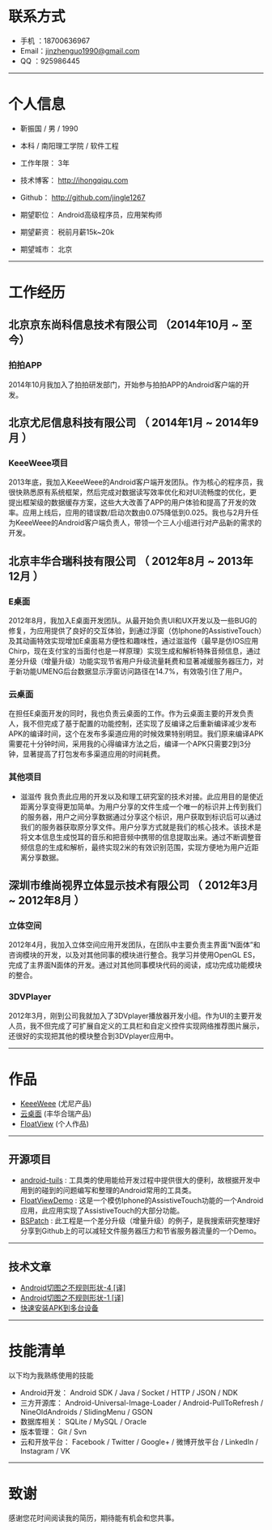 # 联系方式

- 手机  ：18700636967 
- Email：jinzhenguo1990@gmail.com 
- QQ   ：925986445 

---

# 个人信息

 - 靳振国 / 男 / 1990 
 - 本科 / 南阳理工学院 / 软件工程 
 - 工作年限： 3年
 - 技术博客： http://ihongqiqu.com
 - Github： http://github.com/jingle1267

 - 期望职位： Android高级程序员，应用架构师
 - 期望薪资： 税前月薪15k~20k
 - 期望城市： 北京

---

# 工作经历

## 北京京东尚科信息技术有限公司 （2014年10月 ~ 至今）

### 拍拍APP 
2014年10月我加入了拍拍研发部门，开始参与拍拍APP的Android客户端的开发。

## 北京尤尼信息科技有限公司 （ 2014年1月 ~ 2014年9月 ）

### KeeeWeee项目 
2013年底，我加入KeeeWeee的Android客户端开发团队。作为核心的程序员，我很快熟悉原有系统框架，然后完成对数据读写效率优化和对UI流畅度的优化，更提出框架级的数据缓存方案，这些大大改善了APP的用户体验和提高了开发的效率。应用上线后，应用的错误数/启动次数由0.075降低到0.025。我也与2月升任为KeeeWeee的Android客户端负责人，带领一个三人小组进行对产品新的需求的开发。
 
## 北京丰华合瑞科技有限公司 （ 2012年8月 ~ 2013年12月 ）

### E桌面 
2012年8月，我加入E桌面开发团队。从最开始负责UI和UX开发以及一些BUG的修复，为应用提供了良好的交互体验，到通过浮窗（仿Iphone的AssistiveTouch）及其动画特效实现增加E桌面易方便性和趣味性，通过滋滋传（最早是仿IOS应用Chirp，现在支付宝的当面付也是一样原理）实现生成和解析特殊音频信息，通过差分升级（增量升级）功能实现节省用户升级流量耗费和显著减缓服务器压力，对于新功能UMENG后台数据显示浮窗访问路径在14.7%，有效吸引住了用户。

### 云桌面 
在担任E桌面开发的同时，我也负责云桌面的工作。作为云桌面主要的开发负责人，我不但完成了基于配置的功能控制，还实现了反编译之后重新编译减少发布APK的编译时间，这个在发布多渠道应用的时候效果特别明显。我们原来编译APK需要花十分钟时间，采用我的心得编译方法之后，编译一个APK只需要2到3分钟，显著提高了打包发布多渠道应用的时间耗费。

### 其他项目
 - 滋滋传 
我负责此应用的开发以及和理工研究室的技术对接。此应用目的是使近距离分享变得更加简单。为用户分享的文件生成一个唯一的标识并上传到我们的服务器，用户之间分享数据通过分享这个标识，用户获取到标识后可以通过我们的服务器获取原分享文件。用户分享方式就是我们的核心技术。该技术是将文本信息生成悦耳的音乐和把音频中携带的信息提取出来。通过不断调整音频信息的生成和解析，最终实现2米的有效识别范围，实现方便地为用户近距离分享数据。

## 深圳市维尚视界立体显示技术有限公司 （ 2012年3月 ~ 2012年8月 ）

### 立体空间 
2012年4月，我加入立体空间应用开发团队，在团队中主要负责主界面“N面体”和咨询模块的开发，以及对其他同事的模块进行整合。我学习并使用OpenGL ES，完成了主界面N面体的开发。通过对其他同事模块代码的阅读，成功完成功能模块的整合。

### 3DVPlayer 
2012年3月，刚到公司我就加入了3DVplayer播放器开发小组。作为UI的主要开发人员，我不但完成了可扩展自定义的工具栏和自定义控件实现网络推荐图片展示，还很好的实现把其他的模块整合到3DVplayer应用中。

---

# 作品

 - [KeeeWeee](https://play.google.com/store/apps/details?id=com.keeeweee) (尤尼产品)
 - [云桌面](http://209.141.43.193/client/res/update/271312_yun-zhuo_15000_v2.0.1.apk) (丰华合瑞产品)
 - [FloatView](https://github.com/jingle1267/github_super_demos/raw/master/myapp/FloatViewDemo.apk) (个人作品)

---

## 开源项目

 - [android-tuils](https://github.com/jingle1267/android-utils) : 工具类的使用能给开发过程中提供很大的便利，故根据开发中用到的碰到的问题编写和整理的Android常用的工具类。
 - [FloatViewDemo](https://github.com/jingle1267/FloatViewDemo) : 这是一个模仿Iphone的AssistiveTouch功能的一个Android应用，此应用实现了AssistiveTouch的大部分功能。
 - [BSPatch](https://github.com/jingle1267/BSPatch) : 此工程是一个差分升级（增量升级）的例子，是我搜索研究整理好分享到Github上的可以减轻文件服务器压力和节省服务器流量的一个Demo。

---

## 技术文章

- [Android切图之不规则形状-4 [译]](http://ihongqiqu.com/blog/2014/08/02/irregular-shapes-part-4/)
- [Android切图之不规则形状-1 [译]](http://ihongqiqu.com/blog/2014/07/22/test-github2/)
- [快速安装APK到多台设备](http://ihongqiqu.com/blog/2014/07/22/test-github/)

---

# 技能清单
以下均为我熟练使用的技能

- Android开发： Android SDK / Java / Socket / HTTP / JSON / NDK
- 三方开源库： Android-Universal-Image-Loader / Android-PullToRefresh / NineOldAndroids / SlidingMenu / GSON
- 数据库相关： SQLite / MySQL / Oracle 
- 版本管理： Git / Svn 
- 云和开放平台： Facebook / Twitter / Google+ / 微博开放平台 / LinkedIn / Instagram / VK 

---

# 致谢
感谢您花时间阅读我的简历，期待能有机会和您共事。
